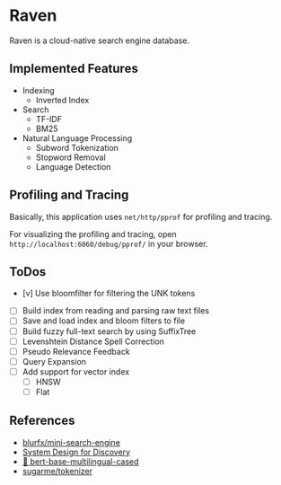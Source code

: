# Raven

Raven is a cloud-native search engine database.

## Implemented Features

* Indexing
    * Inverted Index
* Search
    * TF-IDF
    * BM25
* Natural Language Processing
    * Subword Tokenization
    * Stopword Removal
    * Language Detection

## Profiling and Tracing

Basically, this application uses `net/http/pprof` for profiling and tracing.

For visualizing the profiling and tracing, open `http://localhost:6060/debug/pprof/` in your browser.

## ToDos

* [v] Use bloomfilter for filtering the UNK tokens
* [ ] Build index from reading and parsing raw text files
* [ ] Save and load index and bloom filters to file
* [ ] Build fuzzy full-text search by using SuffixTree
* [ ] Levenshtein Distance Spell Correction
* [ ] Pseudo Relevance Feedback
* [ ] Query Expansion
* [ ] Add support for vector index
    * [ ] HNSW
    * [ ] Flat

## References

- [blurfx/mini-search-engine](https://github.com/blurfx/mini-search-engine)
- [System Design for Discovery](https://eugeneyan.com/writing/system-design-for-discovery/)
- [🤗 bert-base-multilingual-cased](https://huggingface.co/bert-base-multilingual-cased)
- [sugarme/tokenizer](https://pkg.go.dev/github.com/sugarme/tokenizer)
